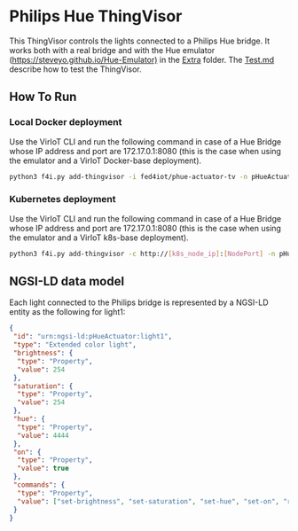 # Philips Hue ThingVisor

This ThingVisor controls the lights connected to a Philips Hue bridge. It works both with a real bridge and with the Hue emulator (<https://steveyo.github.io/Hue-Emulator)> in the [Extra](../../../Extra) folder.
The [Test.md](./Test.md) describe how to test the ThingVisor.

## How To Run

### Local Docker deployment

Use the VirIoT CLI and run the following command in case of a Hue Bridge whose IP address and port are 172.17.0.1:8080 (this is the case when using the emulator and a VirIoT Docker-base deployment).  

```bash
python3 f4i.py add-thingvisor -i fed4iot/phue-actuator-tv -n pHueActuator -d "pHue actuator" -p "{'bridgeIP':'172.17.0.1', 'bridgePort':'8000'}"
```

### Kubernetes deployment

Use the VirIoT CLI and run the following command in case of a Hue Bridge whose IP address and port are 172.17.0.1:8080 (this is the case when using the emulator and a VirIoT k8s-base deployment).

```bash
python3 f4i.py add-thingvisor -c http://[k8s_node_ip]:[NodePort] -n pHueActuator -d "pHue actuator" -p "{'bridgeIP':'172.17.0.1', 'bridgePort':'8000'}" -y "yaml/thingVisor-Philips-Hue.yaml"
```

## NGSI-LD data model

Each light connected to the Philips bridge is represented by a NGSI-LD entity as the following for light1:

```json
{
 "id": "urn:ngsi-ld:pHueActuator:light1",
 "type": "Extended color light",
 "brightness": {
  "type": "Property",
  "value": 254
 },
 "saturation": {
  "type": "Property",
  "value": 254
 },
 "hue": {
  "type": "Property",
  "value": 4444
 },
 "on": {
  "type": "Property",
  "value": true
 },
 "commands": {
  "type": "Property",
  "value": ["set-brightness", "set-saturation", "set-hue", "set-on", "raw-command"]
 }
}
```
